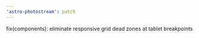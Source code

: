 ```yaml
---
'astro-photostream': patch
---
```


fix(components): eliminate responsive grid dead zones at tablet breakpoints
